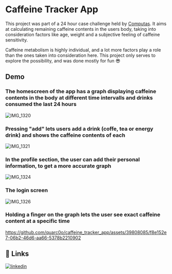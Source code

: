 # Caffeine Tracker App

This project was part of a 24 hour case challenge held by [Computas](https://computas.com). It aims at calculating remaining caffeine contents in the users body, taking into consideration factors like age, weight and a subjective feeling of caffeine sensitivity.

Caffeine metabolism is highly individual, and a lot more factors play a role than the ones taken into consideration here. This project only serves to explore the possibility, and was done mostly for fun 😎

## Demo

### The homescreen of the app has a graph displaying caffeine contents in the body at different time intervalls and drinks consumed the last 24 hours
![IMG_1320](https://github.com/quarc0o/caffeine_tracker_app/assets/39808085/57206e00-e856-4626-aea1-27a8918c06ed)

### Pressing "add" lets users add a drink (coffe, tea or energy drink) and shows the caffeine contents of each
![IMG_1321](https://github.com/quarc0o/caffeine_tracker_app/assets/39808085/32d6489c-8c52-4b07-981f-ee296e4d0f31)

### In the profile section, the user can add their personal information, to get a more accurate graph
![IMG_1324](https://github.com/quarc0o/caffeine_tracker_app/assets/39808085/53a564fe-d9cd-4976-b493-547a224b538f)

### The login screen
![IMG_1326](https://github.com/quarc0o/caffeine_tracker_app/assets/39808085/7a3ff335-98fb-4476-8689-3bfcffe9807d)

### Holding a finger on the graph lets the user see exact caffeine content at a specific time
https://github.com/quarc0o/caffeine_tracker_app/assets/39808085/f8e152e7-06b2-46d6-aa66-5378b2210902


## 🔗 Links

[![linkedin](https://img.shields.io/badge/linkedin-0A66C2?style=for-the-badge&logo=linkedin&logoColor=white)](https://www.linkedin.com/in/emmanuel-quarcoo-945bb5146/)
